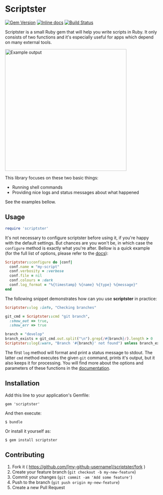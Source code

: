 # Scriptster

[![Gem Version](https://badge.fury.io/rb/scriptster.png)](http://badge.fury.io/rb/scriptster)
[![Inline docs](http://inch-ci.org/github/pazdera/scriptster.png)](http://inch-ci.org/github/pazdera/scriptster)
[![Build Status](https://travis-ci.org/pazdera/scriptster.svg)](https://travis-ci.org/pazdera/scriptster)

Scriptster is a small Ruby gem that will help you write scripts in Ruby. It
only consists of two functions and it's especially useful for apps
which depend on many external tools.

<img alt="Example output"
     src="http://broken.build/assets/images/posts/scriptster-example.png"
     style="width:400px;">

This library focuses on these two basic things:
 * Running shell commands
 * Providing nice logs and status messages about what happened

See the examples bellow.

## Usage

```ruby
require 'scriptster'
```

It's not necessary to configure scriptster before using it, if you're happy
with the default settings. But chances are you won't be, in which case the
`configure` method is exactly what you're after. Bellow is a quick example
(for the full list of options, please refer to the
[docs](http://www.rubydoc.info/github/pazdera/scriptster/master/frames)):

```ruby
Scriptster::configure do |conf|
  conf.name = "my-script"
  conf.verbosity = :verbose
  conf.file = nil
  conf.colours = :dark
  conf.log_format = "%{timestamp} %{name} %{type} %{message}"
end
```

The following snippet demonstrates how can you use **scriptster**
in practice:

```ruby
Scriptster::log :info, "Checking branches"

git_cmd = Scriptster::cmd "git branch",
  :show_out => true,
  :show_err => true

branch = "develop"
branch_exists = git_cmd.out.split("\n").grep(/#{branch}/).length > 0
Scriptster::log(:warn, "Branch '#{branch}' not found") unless branch_exists
```

The first `log` method will format and print a status message to stdout.
The latter `cmd` method executes the given `git` command, prints it's
output, but it also keeps it for processing. You will find more about
the options and parameters of these functions in the
[documentation](http://www.rubydoc.info/github/pazdera/scriptster/master/frames).

## Installation

Add this line to your application's Gemfile:

    gem 'scriptster'

And then execute:

    $ bundle

Or install it yourself as:

    $ gem install scriptster


## Contributing

1. Fork it ( https://github.com/[my-github-username]/scriptster/fork )
2. Create your feature branch (`git checkout -b my-new-feature`)
3. Commit your changes (`git commit -am 'Add some feature'`)
4. Push to the branch (`git push origin my-new-feature`)
5. Create a new Pull Request
